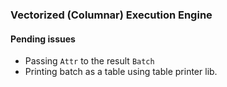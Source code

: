 ### Vectorized (Columnar) Execution Engine

#### Pending issues
- Passing `Attr` to the result `Batch`
- Printing batch as a table using table printer lib.